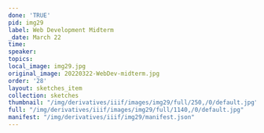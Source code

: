 ```yaml
---
done: 'TRUE'
pid: img29
label: Web Development Midterm
_date: March 22
time:
speaker:
topics:
local_image: img29.jpg
original_image: 20220322-WebDev-midterm.jpg
order: '28'
layout: sketches_item
collection: sketches
thumbnail: "/img/derivatives/iiif/images/img29/full/250,/0/default.jpg"
full: "/img/derivatives/iiif/images/img29/full/1140,/0/default.jpg"
manifest: "/img/derivatives/iiif/img29/manifest.json"
---
```


